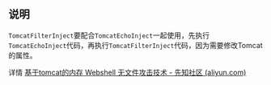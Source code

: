 ## 说明

`TomcatFilterInject`要配合`TomcatEchoInject`一起使用，先执行`TomcatEchoInject`代码，再执行`TomcatFilterInject`代码，因为需要修改Tomcat的属性。

详情 [基于tomcat的内存 Webshell 无文件攻击技术 - 先知社区 (aliyun.com)](https://xz.aliyun.com/t/7388)
